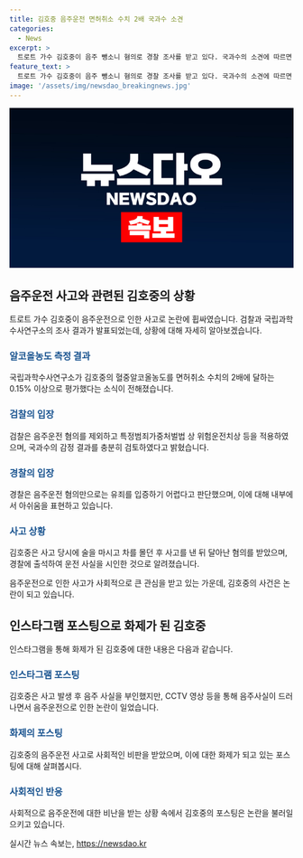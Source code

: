 ```yaml
---
title: 김호중 음주운전 면허취소 수치 2배 국과수 소견
categories:
  - News
excerpt: >
  트로트 가수 김호중이 음주 뺑소니 혐의로 경찰 조사를 받고 있다. 국과수의 소견에 따르면 사고 당시 그의 혈중알코올농도는 면허취소 수치의 2배에 해당하는 0.15%로 추정된다. 검찰은 음주운전 혐의를 제외하고 법원 판단을 기다리고 있으며, 경찰은 음주운전 혐의가 있다고 봤지만 역추산 결과만으로 유죄를 입증하기 어렵다는 판단이다.김호중은 사고 후 음주 사실을 인정하고 구속됐으며, 계속해서 수사가 이뤄지고 있다.
feature_text: >
  트로트 가수 김호중이 음주 뺑소니 혐의로 경찰 조사를 받고 있다. 국과수의 소견에 따르면 사고 당시 그의 혈중알코올농도는 면허취소 수치의 2배에 해당하는 0.15%로 추정된다. 검찰은 음주운전 혐의를 제외하고 법원 판단을 기다리고 있으며, 경찰은 음주운전 혐의가 있다고 봤지만 역추산 결과만으로 유죄를 입증하기 어렵다는 판단이다.김호중은 사고 후 음주 사실을 인정하고 구속됐으며, 계속해서 수사가 이뤄지고 있다.
image: '/assets/img/newsdao_breakingnews.jpg'
---
```


<p><img src="/assets/img/newsdao_breakingnews.jpg" alt="koreaapp 속보" /></p>

<h2 data-ke-size="size26">음주운전 사고와 관련된 김호중의 상황</h2>

<p data-ke-size="size16">트로트 가수 김호중이 음주운전으로 인한 사고로 논란에 휩싸였습니다. 검찰과 국립과학수사연구소의 조사 결과가 발표되었는데, 상황에 대해 자세히 알아보겠습니다.</p>

<h3><b><span style="color: #1a5490;">알코올농도 측정 결과</span></b></h3>

<p data-ke-size="size16">국립과학수사연구소가 김호중의 혈중알코올농도를 면허취소 수치의 2배에 달하는 0.15% 이상으로 평가했다는 소식이 전해졌습니다.</p>

<h3><b><span style="color: #1a5490;">검찰의 입장</span></b></h3>

<p data-ke-size="size16">검찰은 음주운전 혐의를 제외하고 특정범죄가중처벌법 상 위험운전치상 등을 적용하였으며, 국과수의 감정 결과를 충분히 검토하였다고 밝혔습니다.</p>

<h3><b><span style="color: #1a5490;">경찰의 입장</span></b></h3>

<p data-ke-size="size16">경찰은 음주운전 혐의만으로는 유죄를 입증하기 어렵다고 판단했으며, 이에 대해 내부에서 아쉬움을 표현하고 있습니다.</p>

<h3><b><span style="color: #1a5490;">사고 상황</span></b></h3>

<p data-ke-size="size16">김호중은 사고 당시에 술을 마시고 차를 몰던 후 사고를 낸 뒤 달아난 혐의를 받았으며, 경찰에 출석하여 운전 사실을 시인한 것으로 알려졌습니다.</p>

<p data-ke-size="size16">음주운전으로 인한 사고가 사회적으로 큰 관심을 받고 있는 가운데, 김호중의 사건은 논란이 되고 있습니다.</p>

<h2 data-ke-size="size26">인스타그램 포스팅으로 화제가 된 김호중</h2>

<p data-ke-size="size16">인스타그램을 통해 화제가 된 김호중에 대한 내용은 다음과 같습니다.</p>

<h3><b><span style="color: #1a5490;">인스타그램 포스팅</span></b></h3>

<p data-ke-size="size16">김호중은 사고 발생 후 음주 사실을 부인했지만, CCTV 영상 등을 통해 음주사실이 드러나면서 음주운전으로 인한 논란이 일었습니다.</p>

<h3><b><span style="color: #1a5490;">화제의 포스팅</span></b></h3>

<p data-ke-size="size16">김호중의 음주운전 사고로 사회적인 비판을 받았으며, 이에 대한 화제가 되고 있는 포스팅에 대해 살펴봅시다.</p>

<h3><b><span style="color: #1a5490;">사회적인 반응</span></b></h3>

<p data-ke-size="size16">사회적으로 음주운전에 대한 비난을 받는 상황 속에서 김호중의 포스팅은 논란을 불러일으키고 있습니다.</p>
실시간 뉴스 속보는, <a href="https://newsdao.kr" rel="dofollow">https://newsdao.kr</a>



